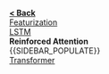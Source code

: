 [**< Back**](Model-Design)  
[Featurization](Featurization)  
[LSTM](LSTM)  
**Reinforced Attention**  
{{SIDEBAR_POPULATE}}  
[Transformer](Transformer)  